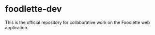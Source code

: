 # foodlette-dev
This is the official repository for collaborative work on the Foodlette web application.

